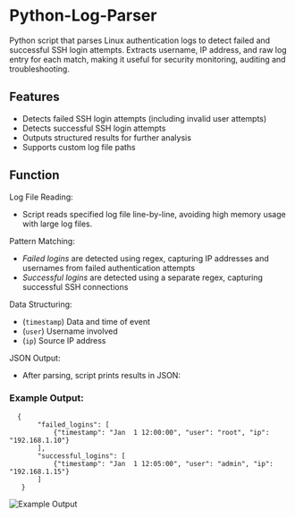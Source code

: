 # Python-Log-Parser
Python script that parses Linux authentication logs to detect failed and successful SSH login attempts.
Extracts username, IP address, and raw log entry for each match, making it useful for security monitoring, auditing and troubleshooting.

## Features
- Detects failed SSH login attempts (including invalid user attempts)
- Detects successful SSH login attempts
- Outputs structured results for further analysis
- Supports custom log file paths

## Function
Log File Reading:
- Script reads specified log file line-by-line, avoiding high memory usage with large log files.

Pattern Matching:
- *Failed logins* are detected using regex, capturing IP addresses and usernames from failed authentication attempts
- *Successful logins* are detected using a separate regex, capturing successful SSH connections

Data Structuring:
- (`timestamp`) Data and time of event
- (`user`) Username involved
- (`ip`) Source IP address

JSON Output:
- After parsing, script prints results in JSON:
### Example Output:
```
  {
       "failed_logins": [
           {"timestamp": "Jan  1 12:00:00", "user": "root", "ip": "192.168.1.10"}
       ],
       "successful_logins": [
           {"timestamp": "Jan  1 12:05:00", "user": "admin", "ip": "192.168.1.15"}
       ]
   }
```

![Example Output](https://i.imgur.com/mS7bjuY.png)
